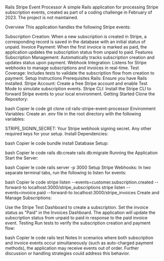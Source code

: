 Rails Stripe Event Processor
A simple Rails application for processing Stripe subscription events, created as part of a coding challenge in February of 2023. The project is not maintained.

Overview
This application handles the following Stripe events:

Subscription Creation: When a new subscription is created in Stripe, a corresponding record is saved in the database with an initial status of unpaid.
Invoice Payment: When the first invoice is marked as paid, the application updates the subscription status from unpaid to paid.
Features
Subscription Management: Automatically tracks subscription creation and updates status upon payment.
Webhook Integration: Listens for Stripe webhooks to manage subscriptions and invoices in real-time.
Test Coverage: Includes tests to validate the subscription flow from creation to payment.
Setup Instructions
Prerequisites
Rails: Ensure you have Rails installed.
Stripe Account: Create a free Stripe account and enable Test Mode to simulate subscription events.
Stripe CLI: Install the Stripe CLI to forward Stripe events to your local environment.
Getting Started
Clone the Repository:

bash
Copier le code
git clone <repository-url>
cd rails-stripe-event-processor
Environment Variables: Create an .env file in the root directory with the following variables:

STRIPE_SIGNIN_SECRET: Your Stripe webhook signing secret.
Any other required keys for your setup.
Install Dependencies:

bash
Copier le code
bundle install
Database Setup:

bash
Copier le code
rails db:create
rails db:migrate
Running the Application
Start the Server:

bash
Copier le code
rails server -p 3000
Setup Stripe Webhooks: In two separate terminal tabs, run the following to listen for events:

bash
Copier le code
stripe listen --events=customer.subscription.created --forward-to localhost:3000/stripe_subscriptions
stripe listen --events=invoice.paid --forward-to localhost:3000/stripe_invoices
Create and Manage Subscriptions:

Use the Stripe Test Dashboard to create a subscription.
Set the invoice status as "Paid" in the Invoices Dashboard.
The application will update the subscription status from unpaid to paid in response to the paid invoice event.
Testing
Run tests to verify the subscription creation and payment flow:

bash
Copier le code
rails test
Notes
In scenarios where both subscription and invoice events occur simultaneously (such as auto-charged payment methods), the application may receive events out of order. Further discussion or handling strategies could address this behavior.
